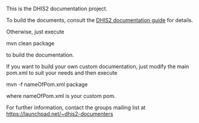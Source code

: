 This is the DHIS2 documentation project. 

To build the documents, consult the <a href="https://www.dhis2.org/doc/snapshot/en/implementer/dhis2_documentation_guide.pdf">DHIS2 documentation guide</a> for details. 

Otherwise, just execute

mvn clean package

to build the documentation.

If you want to build your own custom documentation, just modify the main pom.xml to suit your needs and then execute

mvn -f nameOfPom.xml package

where nameOfPom.xml is your custom pom.

For further information, contact the groups mailing list at
https://launchpad.net/~dhis2-documenters
